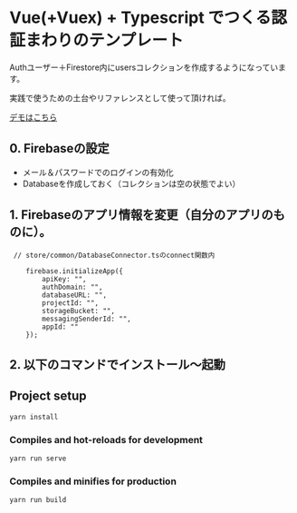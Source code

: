 # Vue(+Vuex) + Typescript でつくる認証まわりのテンプレート

Authユーザー＋Firestore内にusersコレクションを作成するようになっています。

実践で使うための土台やリファレンスとして使って頂ければ。


[デモはこちら](https://mutsuyuki.github.io/vue-firebase-auth-template/)

## 0. Firebaseの設定

- メール＆パスワードでのログインの有効化
- Databaseを作成しておく（コレクションは空の状態でよい）


## 1. Firebaseのアプリ情報を変更（自分のアプリのものに）。

```
 // store/common/DatabaseConnector.tsのconnect関数内
 
    firebase.initializeApp({
        apiKey: "",
        authDomain: "",
        databaseURL: "",
        projectId: "",
        storageBucket: "",
        messagingSenderId: "",
        appId: ""
    });
```


## 2. 以下のコマンドでインストール～起動

## Project setup
```
yarn install
```

### Compiles and hot-reloads for development
```
yarn run serve
```

### Compiles and minifies for production
```
yarn run build
```


